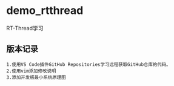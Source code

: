 # demo_rtthread
RT-Thread学习

## 版本记录
    1.使用VS Code插件GitHub Repositories学习远程获取GitHub仓库的代码。
    2.使用vim添加修改说明
    3.添加开发板最小系统原理图
